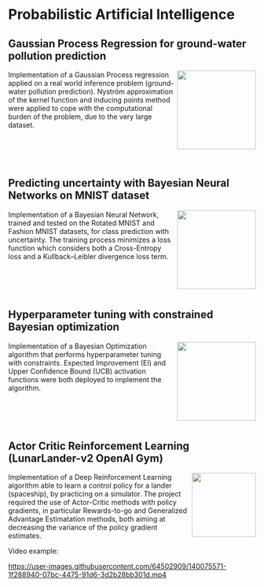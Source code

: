 # Probabilistic Artificial Intelligence
## Gaussian Process Regression for ground-water pollution prediction
<img align="right" height="160" src="https://github.com/ivanalberico/probabilisticAI_projects/blob/main/images/GaussianProcessRegression.png"></img>
Implementation of a Gaussian Process regression applied on a real world inference problem (ground-water pollution prediction). Nyström approximation of the kernel function and inducing points method were applied to cope with the computational burden of the problem, due to the very large dataset. 
<br/><br/>  
<br/><br/>  


## Predicting uncertainty with Bayesian Neural Networks on MNIST dataset
<img align="right" height="160" src="https://github.com/ivanalberico/probabilisticAI_projects/blob/main/images/BayesianNeuralNetwork.png"></img>
Implementation of a Bayesian Neural Network, trained and tested on the Rotated MNIST and Fashion MNIST datasets, for class prediction with uncertainty. The training process minimizes a loss function which considers both a Cross-Entropy loss and a Kullback–Leibler divergence loss term.
<br/><br/>  
<br/><br/>  


## Hyperparameter tuning with constrained Bayesian optimization
<img align="right" height="160" src="https://github.com/ivanalberico/probabilisticAI_projects/blob/main/images/BayesianOptimization.png"></img>
Implementation of a Bayesian Optimization algorithm that performs hyperparameter tuning with constraints. Expected Improvement (EI) and Upper Confidence Bound (UCB) activation functions were both deployed to implement the algorithm.
<br/><br/>  
<br/><br/>  


## Actor Critic Reinforcement Learning (LunarLander-v2 OpenAI Gym)
<img align="right" height="130" src="https://github.com/ivanalberico/probabilisticAI_projects/blob/main/images/ReinforcementLearning.png"></img>
Implementation of a Deep Reinforcement Learning algorithm able to learn a control policy for a lander (spaceship), by practicing on a simulator. The project required the use of Actor-Critic methods with policy gradients, in particular Rewards-to-go and Generalized Advantage Estimatation methods, both aiming at decreasing the variance of the policy gradient estimates.

Video example:

https://user-images.githubusercontent.com/64502909/140075571-1f288940-07bc-4475-91d6-3d2b28bb301d.mp4

